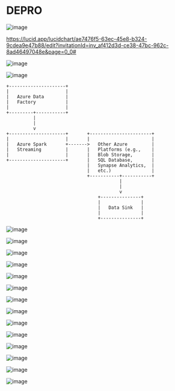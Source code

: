 # DEPRO

![image](https://github.com/AnchalSinha25/DEPRO/assets/89031662/5063d056-f529-4c59-b833-e2a096c11010)

https://lucid.app/lucidchart/ae7476f5-63ec-45e8-b324-9cdea9e47b88/edit?invitationId=inv_af412d3d-ce38-47bc-962c-8ad46497048e&page=0_0#

![image](https://github.com/AnchalSinha25/DEPRO/assets/89031662/33f13c05-e0b9-4609-ab75-4293a7f57d96)

![image](https://github.com/AnchalSinha25/DEPRO/assets/89031662/a4e4f177-7dec-4caf-b03c-8911a37a3652)

    +---------------------+
    |                     |
    |   Azure Data        |
    |   Factory           |
    |                     |
    +---------+-----------+
              |
              |
              v
    +---------------------+       +-----------------------+
    |                     |       |                       |
    |   Azure Spark       +------->   Other Azure         |
    |   Streaming         |       |   Platforms (e.g.,    |
    |                     |       |   Blob Storage,       |
    +---------------------+       |   SQL Database,       |
                                  |   Synapse Analytics,  |
                                  |   etc.)               |
                                  +-----------+-----------+
                                              |
                                              |
                                              v
                                      +---------------+
                                      |               |
                                      |   Data Sink   |
                                      |               |
                                      +---------------+



![image](https://github.com/AnchalSinha25/DEPRO/assets/89031662/3289ff38-7ff4-4703-bc90-c9723f69e7a8)

![image](https://github.com/AnchalSinha25/DEPRO/assets/89031662/5f7dc9d8-6f62-4b04-bcea-92ff887d9b69)

![image](https://github.com/AnchalSinha25/DEPRO/assets/89031662/505c0580-b9d4-4108-817d-52c4420a104d)

![image](https://github.com/AnchalSinha25/DEPRO/assets/89031662/784ed0cd-09d9-49ee-91b8-e5ef01f2bf8f)

![image](https://github.com/AnchalSinha25/DEPRO/assets/89031662/310d4c16-3c3a-48c8-b38b-1233c828ba5c)

![image](https://github.com/AnchalSinha25/DEPRO/assets/89031662/84b98448-e808-4531-b868-c13d35e7def1)

![image](https://github.com/AnchalSinha25/DEPRO/assets/89031662/595e295a-d0bf-4493-bd1f-3a15fe921259)

![image](https://github.com/AnchalSinha25/DEPRO/assets/89031662/731cdf44-2d68-41bc-9cc3-2677b20623d5)

![image](https://github.com/AnchalSinha25/DEPRO/assets/89031662/a10aacc2-2c4d-4f70-a93f-8d646b9b4f87)

![image](https://github.com/AnchalSinha25/DEPRO/assets/89031662/272045b6-e9a3-4a78-a4c8-dcb692f7ad52)

![image](https://github.com/AnchalSinha25/DEPRO/assets/89031662/5a9cc66a-1339-44d1-924d-7c75ebc9c8c5)

![image](https://github.com/AnchalSinha25/DEPRO/assets/89031662/0ca5fb7c-f08e-455f-bc19-d88773716bd7)

![image](https://github.com/AnchalSinha25/DEPRO/assets/89031662/25c8efaf-07fa-4055-95b1-c8cdace1d79c)

![image](https://github.com/AnchalSinha25/DEPRO/assets/89031662/f3d89586-493e-4e22-8c5f-a324dc0a8cd1)


